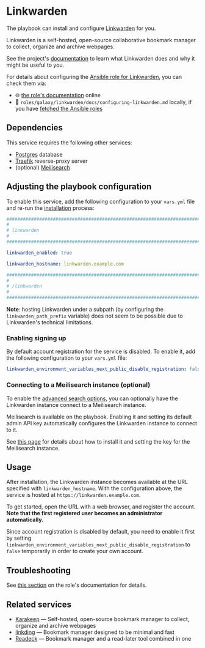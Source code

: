 <!--
SPDX-FileCopyrightText: 2020 - 2024 MDAD project contributors
SPDX-FileCopyrightText: 2020 - 2024 Slavi Pantaleev
SPDX-FileCopyrightText: 2020 Aaron Raimist
SPDX-FileCopyrightText: 2020 Chris van Dijk
SPDX-FileCopyrightText: 2020 Dominik Zajac
SPDX-FileCopyrightText: 2020 Mickaël Cornière
SPDX-FileCopyrightText: 2022 François Darveau
SPDX-FileCopyrightText: 2022 Julian Foad
SPDX-FileCopyrightText: 2022 Warren Bailey
SPDX-FileCopyrightText: 2023 Antonis Christofides
SPDX-FileCopyrightText: 2023 Felix Stupp
SPDX-FileCopyrightText: 2023 Julian-Samuel Gebühr
SPDX-FileCopyrightText: 2023 Pierre 'McFly' Marty
SPDX-FileCopyrightText: 2024 - 2025 Suguru Hirahara

SPDX-License-Identifier: AGPL-3.0-or-later
-->

# Linkwarden

The playbook can install and configure [Linkwarden](https://github.com/linkwarden/linkwarden/) for you.

Linkwarden is a self-hosted, open-source collaborative bookmark manager to collect, organize and archive webpages.

See the project's [documentation](https://docs.linkwarden.app) to learn what Linkwarden does and why it might be useful to you.

For details about configuring the [Ansible role for Linkwarden](https://codeberg.org/acioustick/ansible-role-linkwarden), you can check them via:
- 🌐 [the role's documentation](https://codeberg.org/acioustick/ansible-role-linkwarden/src/branch/master/docs/configuring-linkwarden.md) online
- 📁 `roles/galaxy/linkwarden/docs/configuring-linkwarden.md` locally, if you have [fetched the Ansible roles](../installing.md)

## Dependencies

This service requires the following other services:

- [Postgres](postgres.md) database
- [Traefik](traefik.md) reverse-proxy server
- (optional) [Meilisearch](meilisearch.md)

## Adjusting the playbook configuration

To enable this service, add the following configuration to your `vars.yml` file and re-run the [installation](../installing.md) process:

```yaml
########################################################################
#                                                                      #
# linkwarden                                                           #
#                                                                      #
########################################################################

linkwarden_enabled: true

linkwarden_hostname: linkwarden.example.com

########################################################################
#                                                                      #
# /linkwarden                                                          #
#                                                                      #
########################################################################
```

**Note**: hosting Linkwarden under a subpath (by configuring the `linkwarden_path_prefix` variable) does not seem to be possible due to Linkwarden's technical limitations.

### Enabling signing up

By default account registration for the service is disabled. To enable it, add the following configuration to your `vars.yml` file:

```yaml
linkwarden_environment_variables_next_public_disable_registration: false
```

### Connecting to a Meilisearch instance (optional)

To enable the [advanced search options](https://docs.linkwarden.app/Usage/advanced-search), you can optionally have the Linkwarden instance connect to a Meilisearch instance.

Meilisearch is available on the playbook. Enabling it and setting its default admin API key automatically configures the Linkwarden instance to connect to it.

See [this page](meilisearch.md) for details about how to install it and setting the key for the Meilisearch instance.

## Usage

After installation, the Linkwarden instance becomes available at the URL specified with `linkwarden_hostname`. With the configuration above, the service is hosted at `https://linkwarden.example.com`.

To get started, open the URL with a web browser, and register the account. **Note that the first registered user becomes an administrator automatically.**

Since account registration is disabled by default, you need to enable it first by setting `linkwarden_environment_variables_next_public_disable_registration` to `false` temporarily in order to create your own account.

## Troubleshooting

See [this section](https://codeberg.org/acioustick/ansible-role-linkwarden/src/branch/master/docs/configuring-linkwarden.md#troubleshooting) on the role's documentation for details.

## Related services

- [Karakeep](karakeep.md) — Self-hosted, open-source bookmark manager to collect, organize and archive webpages
- [linkding](linkding.md) — Bookmark manager designed to be minimal and fast
- [Readeck](readeck.md) — Bookmark manager and a read-later tool combined in one
